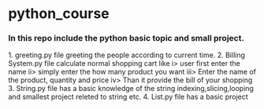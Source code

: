 # python_course
  <h3>In this repo include the python basic topic and small project. </h3>
1.  greeting.py file greeting the people according to current time.
2. Billing System.py file calculate normal shopping cart  like
  i> user first enter the name
 ii> simply enter the how many product you want
 iii> Enter the name of the product, quantity and price
 iv>  Than it provide the bill of your shopping
3. String.py file has a basic knowledge of the string indexing,slicing,looping and smallest project releted to string etc.
4. List.py file has a basic project